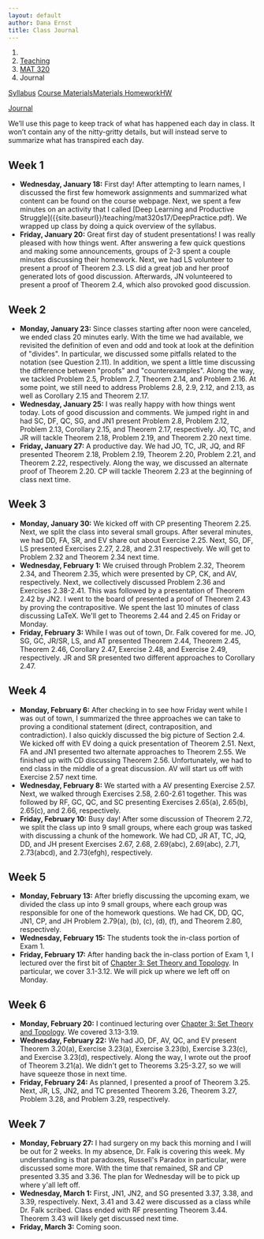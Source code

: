 ```yaml
---
layout: default
author: Dana Ernst
title: Class Journal
---
```


<ol class="breadcrumb">
  <li><a href="/"><i class="fa fa-home"></i></a></li>
  <li><a href="/teaching/">Teaching</a></li>
  <li><a href="/teaching/mat320s17">MAT 320</a></li>
  <li class="active">Journal</li>
</ol>

<div class="row">
<div class="col-xs-12">
<div class="btn-group btn-group-justified">
<a class="btn btn-default btn-success" href="{{site.baseurl}}/teaching/mat320s17/syllabus/">Syllabus</a>

<a class="btn btn-default btn-primary" href="{{site.baseurl}}/teaching/mat320s17/materials/">
<span class="hidden-xs">Course Materials</span><span class="visible-xs">Materials</span>
</a>

<a class="btn btn-default btn-warning" href="{{site.baseurl}}/teaching/mat320s17/homework/">
<span class="hidden-xs">Homework</span><span class="visible-xs">HW</span>
</a>

<a class="btn btn-default btn-info" href="{{site.baseurl}}/teaching/mat320s17/journal/">Journal</a>
</div>
</div>
</div>

<p style="margin-top:10px;">
We’ll use this page to keep track of what has happened each day in class. It won’t contain any of the nitty-gritty details, but will instead serve to summarize what has transpired each day.
</p>

## Week 1 ##

<ul class="fa-ul">
  <li><i class="fa-li fa fa-calendar-check-o"></i><b>Wednesday, January 18:</b> First day!  After attempting to learn names, I discussed the first few homework assignments and summarized what content can be found on the course webpage. Next, we spent a few minutes on an activity that I called [Deep Learning and Productive Struggle]({{site.baseurl}}/teaching/mat320s17/DeepPractice.pdf). We wrapped up class by doing a quick overview of the syllabus.</li>
  <li><i class="fa-li fa fa-calendar-check-o"></i><b>Friday, January 20:</b> Great first day of student presentations!  I was really pleased with how things went.  After answering a few quick questions and making some announcements, groups of 2-3 spent a couple minutes discussing their homework.  Next, we had LS volunteer to present a proof of Theorem 2.3.  LS did a great job and her proof generated lots of good discussion.  Afterwards, JN volunteered to present a proof of Theorem 2.4, which also provoked good discussion.</li>
</ul>

## Week 2 ##

<ul class="fa-ul">
  <li><i class="fa-li fa fa-calendar-check-o"></i><b>Monday, January 23:</b> Since classes starting after noon were canceled, we ended class 20 minutes early.  With the time we had available, we revisited the definition of even and odd and took at look at the definition of "divides".  In particular, we discussed some pitfalls related to the notation (see Question 2.11).  In addition, we spent a little time discussing the difference between "proofs" and "counterexamples".  Along the way, we tackled Problem 2.5, Problem 2.7, Theorem 2.14, and Problem 2.16.  At some point, we still need to address Problems 2.8, 2.9, 2.12, and 2.13, as well as Corollary 2.15 and Theorem 2.17.</li>
  <li><i class="fa-li fa fa-calendar-check-o"></i><b>Wednesday, January 25:</b> I was really happy with how things went today.  Lots of good discussion and comments.  We jumped right in and had SC, DF, QC, SG, and JN1 present Problem 2.8, Problem 2.12, Problem 2.13, Corollary 2.15, and Theorem 2.17, respectively.  JO, TC, and JR will tackle Theorem 2.18, Problem 2.19, and Theorem 2.20 next time.</li>
  <li><i class="fa-li fa fa-calendar-check-o"></i><b>Friday, January 27:</b> A productive day.  We had JO, TC, JR, JQ, and RF presented Theorem 2.18, Problem 2.19, Theorem 2.20, Problem 2.21, and Theorem 2.22, respectively.  Along the way, we discussed an alternate proof of Theorem 2.20.  CP will tackle Theorem 2.23 at the beginning of class next time.</li>
</ul>

## Week 3 ##

<ul class="fa-ul">
  <li><i class="fa-li fa fa-calendar-check-o"></i><b>Monday, January 30:</b> We kicked off with CP presenting Theorem 2.25.  Next, we split the class into several small groups.  After several minutes, we had DD, FA, SR, and EV share out about Exercise 2.25.  Next, SG, DF, LS presented Exercises 2.27, 2.28, and 2.31 respectively.  We will get to Problem 2.32 and Theorem 2.34 next time.</li>
  <li><i class="fa-li fa fa-calendar-check-o"></i><b>Wednesday, February 1:</b> We cruised through Problem 2.32, Theorem 2.34, and Theorem 2.35, which were presented by CP, CK, and AV, respectively.  Next, we collectively discussed Problem 2.36 and Exercises 2.38-2.41. This was followed by a presentation of Theorem 2.42 by JN2. I went to the board of presented a proof of Theorem 2.43 by proving the contrapositive.  We spent the last 10 minutes of class discussing LaTeX.  We'll get to Theorems 2.44 and 2.45 on Friday or Monday.</li>
  <li><i class="fa-li fa fa-calendar-check-o"></i><b>Friday, February 3:</b> While I was out of town, Dr. Falk covered for me. JO, SG, GC, JR/SR, LS, and AT presented Theorem 2.44, Theorem 2.45, Theorem 2.46, Corollary 2.47, Exercise 2.48, and Exercise 2.49, respectively.  JR and SR presented two different approaches to Corollary 2.47.</li>
</ul>

## Week 4 ##

<ul class="fa-ul">
  <li><i class="fa-li fa fa-calendar-check-o"></i><b>Monday, February 6:</b> After checking in to see how Friday went while I was out of town, I summarized the three approaches we can take to proving a conditional statement (direct, contraposition, and contradiction). I also quickly discussed the big picture of Section 2.4.  We kicked off with EV doing a quick presentation of Theorem 2.51.  Next, FA and JN1 presented two alternate approaches to Theorem 2.55.  We finished up with CD discussing Theorem 2.56.  Unfortunately, we had to end class in the middle of a great discussion.  AV will start us off with Exercise 2.57 next time.</li>
  <li><i class="fa-li fa fa-calendar-check-o"></i><b>Wednesday, February 8:</b> We started with a AV presenting Exercise 2.57.  Next, we walked through Exercises 2.58, 2.60-2.61 together.  This was followed by RF, GC, QC, and SC presenting Exercises 2.65(a), 2.65(b), 2.65(c), and 2.66, respectively.</li>
  <li><i class="fa-li fa fa-calendar-check-o"></i><b>Friday, February 10:</b> Busy day! After some discussion of Theorem 2.72, we split the class up into 9 small groups, where each group was tasked with discussing a chunk of the homework.  We had CD, JR AT, TC, JQ, DD, and JH present Exercises 2.67, 2.68, 2.69(abc), 2.69(abc), 2.71, 2.73(abcd), and 2.73(efgh), respectively.</li>
</ul>

## Week 5 ##

<ul class="fa-ul">
  <li><i class="fa-li fa fa-calendar-check-o"></i><b>Monday, February 13:</b> After briefly discussing the upcoming exam, we divided the class up into 9 small groups, where each group was responsible for one of the homework questions.  We had CK, DD, QC, JN1, CP, and JH Problem 2.79(a), (b), (c), (d), (f), and Theorem 2.80, respectively.</li>
  <li><i class="fa-li fa fa-calendar-check-o"></i><b>Wednesday, February 15:</b> The students took the in-class portion of Exam 1.</li>
  <li><i class="fa-li fa fa-calendar-check-o"></i><b>Friday, February 17:</b> After handing back the in-class portion of Exam 1, I lectured over the first bit of <a href="{{site.baseurl}}/teaching/mat320s17/IntroSetTheoryTopology.pdf">Chapter 3: Set Theory and Topology</a>. In particular, we cover 3.1-3.12. We will pick up where we left off on Monday.</li>
</ul>

## Week 6 ##

<ul class="fa-ul">
  <li><i class="fa-li fa fa-calendar-check-o"></i><b>Monday, February 20:</b> I continued lecturing over <a href="{{site.baseurl}}/teaching/mat320s17/IntroSetTheoryTopology.pdf">Chapter 3: Set Theory and Topology</a>.  We covered 3.13-3.19.</li>
  <li><i class="fa-li fa fa-calendar-check-o"></i><b>Wednesday, February 22:</b> We had JO, DF, AV, QC, and EV present Theorem 3.20(a), Exercise 3.23(a), Exercise 3.23(b), Exercise 3.23(c), and Exercise 3.23(d), respectively.  Along the way, I wrote out the proof of Theorem 3.21(a). We didn't get to Theorems 3.25-3.27, so we will have squeeze those in next time.</li>
  <li><i class="fa-li fa fa-calendar-check-o"></i><b>Friday, February 24:</b> As planned, I presented a proof of Theorem 3.25. Next, JR, LS, JN2, and TC presented Theorem 3.26, Theorem 3.27, Problem 3.28, and Problem 3.29, respectively.</li>
</ul>

## Week 7 ##

<ul class="fa-ul">
  <li><i class="fa-li fa fa-calendar-check-o"></i><b>Monday, February 27:</b> I had surgery on my back this morning and I will be out for 2 weeks.  In my absence, Dr. Falk is covering this week.  My understanding is that paradoxes, Russell's Paradox in particular, were discussed some more.  With the time that remained, SR and CP presented 3.35 and 3.36.  The plan for Wednesday will be to pick up where y'all left off.</li>
  <li><i class="fa-li fa fa-calendar-check-o"></i><b>Wednesday, March 1:</b> First, JN1, JN2, and SG presented 3.37, 3.38, and 3.39, respectively. Next, 3.41 and 3.42 were discussed as a class while Dr. Falk scribed. Class ended with RF presenting Theorem 3.44. Theorem 3.43 will likely get discussed next time.</li>
  <li><i class="fa-li fa fa-calendar-check-o"></i><b>Friday, March 3:</b> Coming soon.</li>
</ul>
